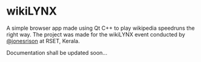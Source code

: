 # wikiLYNX 

A simple browser app made using Qt C++ to play wikipedia speedruns the right way. The project was made for the wikiLYNX event conducted by [@jonesrison](https://github.com/jonesrison) at RSET, Kerala. 


Documentation shall be updated soon... 
